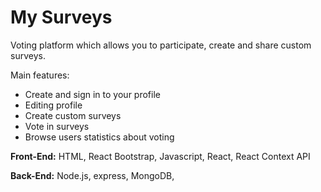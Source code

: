 # My Surveys

Voting platform which allows you to participate, create and share custom surveys.

Main features: 
- Create and sign in to your profile
- Editing profile
- Create custom surveys
- Vote in surveys
- Browse users statistics about voting

**Front-End:** HTML, React Bootstrap, Javascript, React, React Context API

**Back-End:** Node.js, express, MongoDB, 
